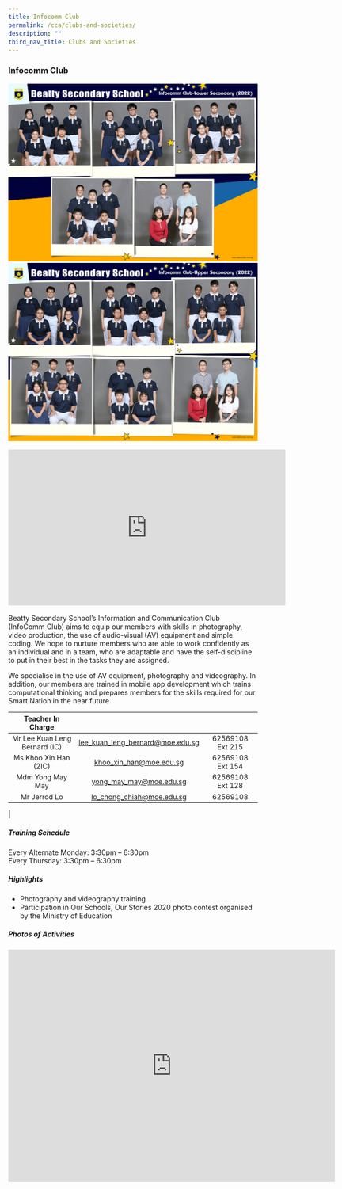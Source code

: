 ```yaml
---
title: Infocomm Club
permalink: /cca/clubs-and-societies/
description: ""
third_nav_title: Clubs and Societies
---
```

### **Infocomm Club**
![Infocomm Lower Sec](/images/CCA%202022/infocomm-club-lower-secondary.png)
<br>
![Infocomm Upper Sec](/images/CCA%202022/infocomm-club-upper-secondary.png)

<iframe allowfullscreen="" allow="accelerometer; autoplay; clipboard-write; encrypted-media; gyroscope; picture-in-picture" frameborder="0" title="Beatty Secondary School - Infocomm Club" src="https://www.youtube.com/embed/jHnx7MgqUrk" height="315" width="560"></iframe>

Beatty Secondary School’s Information and Communication Club (InfoComm Club) aims to equip our members with skills in photography, video production, the use of audio-visual (AV) equipment and simple coding. We hope to nurture members who are able to work confidently as an individual and in a team, who are adaptable and have the self-discipline to put in their best in the tasks they are assigned.  
  
We specialise in the use of AV equipment, photography and videography. In addition, our members are trained in mobile app development which trains computational thinking and prepares members for the skills required for our Smart Nation in the near future.

| Teacher In Charge |  |  |
|:---:|:---:|:---:|
| Mr Lee Kuan Leng Bernard (IC) | [lee_kuan_leng_bernard@moe.edu.sg](mailto:lee_kuan_leng_bernard@moe.edu.sg) | 62569108 Ext 215 |
| Ms Khoo Xin Han (2IC) | [khoo_xin_han@moe.edu.sg](mailto:khoo_xin_han@moe.edu.sg) | 62569108 Ext 154 |
| Mdm Yong May May | [yong_may_may@moe.edu.sg](mailto:yong_may_may@moe.edu.sg) | 62569108 Ext 128 |
| Mr Jerrod Lo | [lo_chong_chiah@moe.edu.sg](mailto:lo_chong_chiah@moe.edu.sg) | 62569108 |
|

##### **Training Schedule**
Every Alternate Monday: 3:30pm – 6:30pm  <br>
Every Thursday: 3:30pm – 6:30pm

##### **Highlights**
*   Photography and videography training
*   Participation in Our Schools, Our Stories 2020 photo contest organised by the Ministry of Education

##### **Photos of Activities**

<iframe allowfullscreen="true" height="469" width="660" frameborder="0" src="https://docs.google.com/presentation/d/e/2PACX-1vQ1S4mmHTmCDZuY-yExYhqUZgl751LihBJa9Fad1A01LG3pArsZz02WZ4ko9dMKnGuT_crOxVp6Ol3Z/embed?start=false&amp;loop=false&amp;delayms=3000"></iframe>